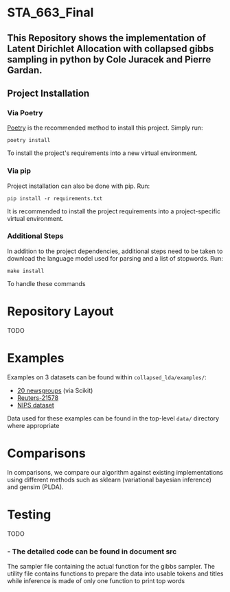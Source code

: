# STA_663_Final
   ## This Repository shows the implementation of Latent Dirichlet Allocation with collapsed gibbs sampling in python by Cole Juracek and Pierre Gardan.
    
## Project Installation

### Via Poetry

[Poetry](https://python-poetry.org/) is the recommended method to install this project. Simply run:

```poetry install```

To install the project's requirements into a new virtual environment.

### Via pip

Project installation can also be done with pip. Run:

```pip install -r requirements.txt```

It is recommended to install the project requirements into a project-specific virtual environment.

### Additional Steps

In addition to the project dependencies, additional steps need to be taken to download the language model used for parsing and
a list of stopwords. Run:

```make install```

To handle these commands

# Repository Layout

TODO

# Examples

Examples on 3 datasets can be found within `collapsed_lda/examples/`:
- [20 newsgroups](https://scikit-learn.org/0.19/datasets/twenty_newsgroups.html) (via Scikit)
- [Reuters-21578](https://kdd.ics.uci.edu/databases/reuters21578/reuters21578.html)
- [NIPS dataset](https://archive.ics.uci.edu/ml/datasets/NIPS+Conference+Papers+1987-2015)

Data used for these examples can be found in the top-level `data/` directory where appropriate

# Comparisons
In comparisons, we compare our algorithm against existing implementations using different methods such as sklearn (variational bayesian inference) and gensim (PLDA).

# Testing

TODO

### - The detailed code can be found in document src 
The sampler file containing the actual function for the gibbs sampler. The utility file contains functions to prepare the data into usable tokens and titles while inference is made of only one function to print top words